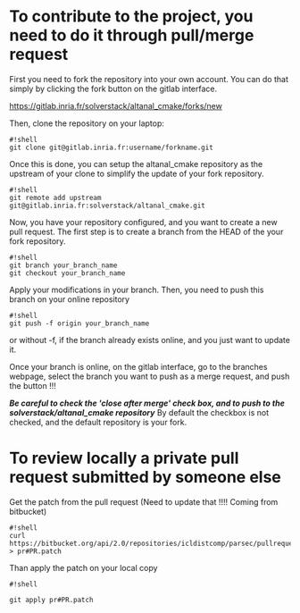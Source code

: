 # To contribute to the project, you need to do it through pull/merge request

First you need to fork the repository into your own account. You can do that simply by clicking the fork button on the gitlab interface.

https://gitlab.inria.fr/solverstack/altanal_cmake/forks/new

Then, clone the repository on your laptop:
```
#!shell
git clone git@gitlab.inria.fr:username/forkname.git
```

Once this is done, you can setup the altanal_cmake repository as the upstream of your clone to simplify the update of your fork repository.
```
#!shell
git remote add upstream git@gitlab.inria.fr:solverstack/altanal_cmake.git
```

Now, you have your repository configured, and you want to create a new pull request. The first step is to create a branch from the HEAD of the your fork repository.
```
#!shell
git branch your_branch_name
git checkout your_branch_name
```

Apply your modifications in your branch. Then, you need to push this branch on your online repository
```
#!shell
git push -f origin your_branch_name
```

or without -f, if the branch already exists online, and you just want to update it.

Once your branch is online, on the gitlab interface, go to the branches webpage, select the branch you want to push as a merge request, and push the button !!!

***Be careful to check the 'close after merge' check box, and to push to the solverstack/altanal_cmake repository*** By default the checkbox is not checked, and the default repository is your fork.


# To review locally a private pull request submitted by someone else

Get the patch from the pull request (Need to update that !!!! Coming from bitbucket)
```
#!shell
curl https://bitbucket.org/api/2.0/repositories/icldistcomp/parsec/pullrequests/#PR/patch > pr#PR.patch
```

Than apply the patch on your local copy

```
#!shell

git apply pr#PR.patch
```
